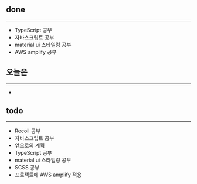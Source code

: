 ## done
---

- TypeScript 공부
- 자바스크립트 공부
- material ui 스타일링 공부
- AWS amplify 공부

## 오늘은
---

- 


## todo
---

- Recoil 공부
- 자바스크립트 공부 
- 앞으로의 계획
- TypeScript 공부
- material ui 스타일링 공부
- SCSS 공부
- 프로젝트에 AWS amplify 적용
